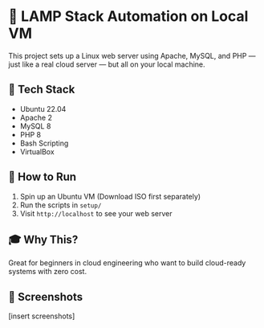 # 🐧 LAMP Stack Automation on Local VM

This project sets up a Linux web server using Apache, MySQL, and PHP — just like a real cloud server — but all on your local machine.

## 🔧 Tech Stack
- Ubuntu 22.04
- Apache 2
- MySQL 8
- PHP 8
- Bash Scripting
- VirtualBox

## 🚀 How to Run
1. Spin up an Ubuntu VM (Download ISO first separately)
2. Run the scripts in `setup/`
3. Visit `http://localhost` to see your web server

## 🎓 Why This?
Great for beginners in cloud engineering who want to build cloud-ready systems with zero cost.

## 📸 Screenshots
[insert screenshots]
